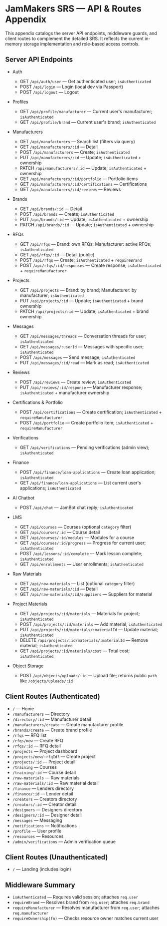 # JamMakers SRS — API & Routes Appendix

This appendix catalogs the server API endpoints, middleware guards, and client routes to complement the detailed SRS. It reflects the current in-memory storage implementation and role-based access controls.

## Server API Endpoints

- Auth
  - GET `/api/auth/user` — Get authenticated user; `isAuthenticated`
  - POST `/api/login` — Login (local dev via Passport)
  - POST `/api/logout` — Logout

- Profiles
  - GET `/api/profile/manufacturer` — Current user's manufacturer; `isAuthenticated`
  - GET `/api/profile/brand` — Current user's brand; `isAuthenticated`

- Manufacturers
  - GET `/api/manufacturers` — Search list (filters via query)
  - GET `/api/manufacturers/:id` — Detail
  - POST `/api/manufacturers` — Create; `isAuthenticated`
  - PUT `/api/manufacturers/:id` — Update; `isAuthenticated` + ownership
  - PATCH `/api/manufacturers/:id` — Update; `isAuthenticated` + ownership
  - GET `/api/manufacturers/:id/portfolio` — Portfolio items
  - GET `/api/manufacturers/:id/certifications` — Certifications
  - GET `/api/manufacturers/:id/reviews` — Reviews

- Brands
  - GET `/api/brands/:id` — Detail
  - POST `/api/brands` — Create; `isAuthenticated`
  - PUT `/api/brands/:id` — Update; `isAuthenticated` + ownership
  - PATCH `/api/brands/:id` — Update; `isAuthenticated` + ownership

- RFQs
  - GET `/api/rfqs` — Brand: own RFQs; Manufacturer: active RFQs; `isAuthenticated`
  - GET `/api/rfqs/:id` — Detail (public)
  - POST `/api/rfqs` — Create; `isAuthenticated` + `requireBrand`
  - POST `/api/rfqs/:id/responses` — Create response; `isAuthenticated` + `requireManufacturer`

- Projects
  - GET `/api/projects` — Brand: by brand; Manufacturer: by manufacturer; `isAuthenticated`
  - PUT `/api/projects/:id` — Update; `isAuthenticated` + brand ownership
  - PATCH `/api/projects/:id` — Update; `isAuthenticated` + brand ownership

- Messages
  - GET `/api/messages/threads` — Conversation threads for user; `isAuthenticated`
  - GET `/api/messages/:userId` — Messages with specific user; `isAuthenticated`
  - POST `/api/messages` — Send message; `isAuthenticated`
  - PUT `/api/messages/:id/read` — Mark as read; `isAuthenticated`

- Reviews
  - POST `/api/reviews` — Create review; `isAuthenticated`
  - PUT `/api/reviews/:id/response` — Manufacturer response; `isAuthenticated` + manufacturer ownership

- Certifications & Portfolio
  - POST `/api/certifications` — Create certification; `isAuthenticated` + `requireManufacturer`
  - POST `/api/portfolio` — Create portfolio item; `isAuthenticated` + `requireManufacturer`

- Verifications
  - GET `/api/verifications` — Pending verifications (admin view); `isAuthenticated`

- Finance
  - POST `/api/finance/loan-applications` — Create loan application; `isAuthenticated`
  - GET `/api/finance/loan-applications` — List current user's applications; `isAuthenticated`

- AI Chatbot
  - POST `/api/chat` — JamBot chat reply; `isAuthenticated`

- LMS
  - GET `/api/courses` — Courses (optional `category` filter)
  - GET `/api/courses/:id` — Course detail
  - GET `/api/courses/:id/modules` — Modules for a course
  - GET `/api/courses/:id/progress` — Progress for current user; `isAuthenticated`
  - POST `/api/lessons/:id/complete` — Mark lesson complete; `isAuthenticated`
  - GET `/api/enrollments` — User enrollments; `isAuthenticated`

- Raw Materials
  - GET `/api/raw-materials` — List (optional `category` filter)
  - GET `/api/raw-materials/:id` — Detail
  - GET `/api/raw-materials/:id/suppliers` — Suppliers for material

- Project Materials
  - GET `/api/projects/:id/materials` — Materials for project; `isAuthenticated`
  - POST `/api/projects/:id/materials` — Add material; `isAuthenticated`
  - PUT `/api/projects/:id/materials/:materialId` — Update material; `isAuthenticated`
  - DELETE `/api/projects/:id/materials/:materialId` — Remove material; `isAuthenticated`
  - GET `/api/projects/:id/materials/cost` — Total cost; `isAuthenticated`

- Object Storage
  - POST `/api/objects/uploads/:id` — Upload file; returns public `path` like `/objects/uploads/:id`

## Client Routes (Authenticated)

- `/` — Home
- `/manufacturers` — Directory
- `/directory/:id` — Manufacturer detail
- `/manufacturers/create` — Create manufacturer profile
- `/brands/create` — Create brand profile
- `/rfqs` — RFQ list
- `/rfqs/new` — Create RFQ
- `/rfqs/:id` — RFQ detail
- `/projects` — Project dashboard
- `/projects/new/:rfqId?` — Create project
- `/projects/:id` — Project detail
- `/training` — Courses
- `/training/:id` — Course detail
- `/raw-materials` — Raw materials
- `/raw-materials/:id` — Raw material detail
- `/finance` — Lenders directory
- `/finance/:id` — Lender detail
- `/creators` — Creators directory
- `/creators/:id` — Creator detail
- `/designers` — Designers directory
- `/designers/:id` — Designer detail
- `/messages` — Messaging
- `/notifications` — Notifications
- `/profile` — User profile
- `/resources` — Resources
- `/admin/verifications` — Admin verification queue

## Client Routes (Unauthenticated)

- `/` — Landing (includes login)

## Middleware Summary

- `isAuthenticated` — Requires valid session; attaches `req.user`
- `requireBrand` — Resolves brand from `req.user`; attaches `req.brand`
- `requireManufacturer` — Resolves manufacturer from `req.user`; attaches `req.manufacturer`
- `requireOwnership(fn)` — Checks resource owner matches current user